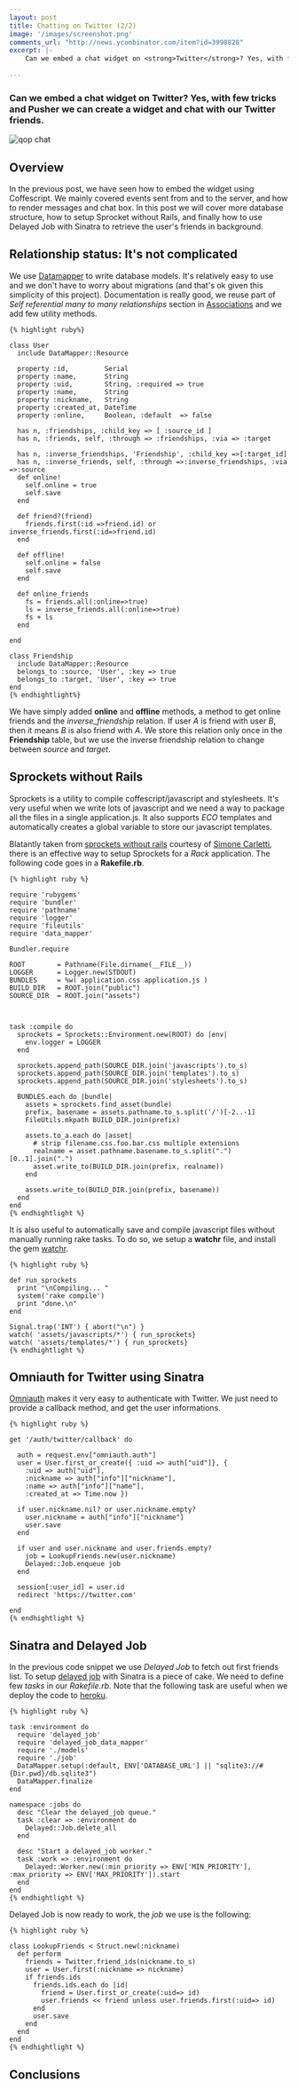 ```yaml
---
layout: post
title: Chatting on Twitter (2/2)
image: '/images/screenshot.png'
comments_url: "http://news.ycombinator.com/item?id=3998828"
excerpt: |-
    Can we embed a chat widget on <strong>Twitter</strong>? Yes, with few tricks and <strong>Pusher</strong> we can create a widget and chat with our Twitter friends.
    
---
```



### Can we embed a chat widget on **Twitter**? Yes, with few tricks and **Pusher** we can create a widget and chat with our Twitter friends.

![qop chat](/images/screenshot.png "qop chat screenshot")


Overview
--------


In the previous post, we have seen how to embed the widget using Coffescript. 
We mainly covered events sent from and to the server, and how to render messages 
and chat box. In this post we will cover more database structure, how to setup Sprocket 
without Rails, and finally how to use Delayed Job with Sinatra to retrieve the user's friends 
in background.



Relationship status: It's not complicated
-----------------------------------------

We use [Datamapper](http://datamapper.org/ "Datamapper")
to write database models. It's relatively easy to use and we don't have to worry about 
migrations (and that's ok given this simplicity of this project). Documentation is really 
good, we reuse part of _Self referential many to many relationships_ section in 
[Associations](http://datamapper.org/docs/associations.html "Associations")
and we add few utility methods.

    {% highlight ruby%}
    
    class User
      include DataMapper::Resource

      property :id,         Serial
      property :name,       String
      property :uid,        String, :required => true
      property :name,       String
      property :nickname,   String
      property :created_at, DateTime
      property :online,     Boolean, :default  => false

      has n, :friendships, :child_key => [ :source_id ]
      has n, :friends, self, :through => :friendships, :via => :target

      has n, :inverse_friendships, 'Friendship', :child_key =>[:target_id]
      has n, :inverse_friends, self, :through =>:inverse_friendships, :via =>:source
      def online!
        self.online = true
        self.save
      end

      def friend?(friend)
        friends.first(:id =>friend.id) or inverse_friends.first(:id=>friend.id)
      end
      
      def offline!
        self.online = false
        self.save
      end

      def online_friends
        fs = friends.all(:online=>true)
        ls = inverse_friends.all(:online=>true)
        fs + ls
      end

    end

    class Friendship
      include DataMapper::Resource
      belongs_to :source, 'User', :key => true
      belongs_to :target, 'User', :key => true
    end
    {% endhightlight%}

We have simply added **online** and **offline** methods, a method to get online friends and 
the _inverse\_friendship_ relation. If user _A_ is friend with user _B_, then it means _B_ is also 
friend with _A_. We store this relation only once in the **Friendship** table, but we use the inverse 
friendship relation to change between _source_ and _target_.

Sprockets without Rails
-----------------------

Sprockets is a utility to compile coffescript/javascript and stylesheets. It's very useful when we write 
lots of javascript and we need a way to package all the files in a single application.js. It also 
supports _ECO_ templates and automatically creates a global variable to store our javascript templates.

Blatantly taken from [sprockets without rails](http://www.simonecarletti.com/blog/2011/09/using-sprockets-without-a-railsrack-project/ "sprockets without rails")
courtesy of [Simone Carletti](http://www.simonecarletti.com/ "Simone Carletti"), there is an effective way to setup 
Sprockets for a _Rack_ application. The following code goes in a **Rakefile.rb**.

    
    {% highlight ruby %}
    
    require 'rubygems'
    require 'bundler'
    require 'pathname'
    require 'logger'
    require 'fileutils'
    require 'data_mapper'

    Bundler.require

    ROOT        = Pathname(File.dirname(__FILE__))
    LOGGER      = Logger.new(STDOUT)
    BUNDLES     = %w( application.css application.js )
    BUILD_DIR   = ROOT.join("public")
    SOURCE_DIR  = ROOT.join("assets")



    task :compile do
      sprockets = Sprockets::Environment.new(ROOT) do |env|
        env.logger = LOGGER
      end

      sprockets.append_path(SOURCE_DIR.join('javascripts').to_s)
      sprockets.append_path(SOURCE_DIR.join('templates').to_s)
      sprockets.append_path(SOURCE_DIR.join('stylesheets').to_s)

      BUNDLES.each do |bundle|
        assets = sprockets.find_asset(bundle)
        prefix, basename = assets.pathname.to_s.split('/')[-2..-1]
        FileUtils.mkpath BUILD_DIR.join(prefix)

        assets.to_a.each do |asset|
          # strip filename.css.foo.bar.css multiple extensions
          realname = asset.pathname.basename.to_s.split(".")[0..1].join(".")
          asset.write_to(BUILD_DIR.join(prefix, realname))
        end

        assets.write_to(BUILD_DIR.join(prefix, basename))
      end
    end
    {% endhightlight %}


It is also useful to automatically save and compile javascript files without manually running rake tasks. 
To do so, we setup a **watchr** file, and install the gem [watchr](https://github.com/mynyml/watchr "watchr").

    {% highlight ruby %}

    def run_sprockets
      print "\nCompiling... "
      system('rake compile')
      print "done.\n"
    end

    Signal.trap('INT') { abort("\n") }
    watch( 'assets/javascripts/*') { run_sprockets}
    watch( 'assets/templates/*') { run_sprockets}    
    {% endhightlight %}
    

Omniauth for Twitter using Sinatra
----------------------------------

[Omniauth](https://github.com/intridea/omniauth "Omniauth") makes it very easy to authenticate with Twitter. 
We just need to provide a callback method, and get the user informations.


    {% highlight ruby %}
    
    get '/auth/twitter/callback' do
    
      auth = request.env["omniauth.auth"]
      user = User.first_or_create({ :uid => auth["uid"]}, {
        :uid => auth["uid"],
        :nickname => auth["info"]["nickname"],
        :name => auth["info"]["name"],
        :created_at => Time.now })

      if user.nickname.nil? or user.nickname.empty?
        user.nickname = auth["info"]["nickname"]
        user.save
      end

      if user and user.nickname and user.friends.empty?
        job = LookupFriends.new(user.nickname)
        Delayed::Job.enqueue job
      end
      
      session[:user_id] = user.id
      redirect 'https://twitter.com'
      
    end
    {% endhightlight %}


Sinatra and Delayed Job
-----------------------

In the previous code snippet we use _Delayed Job_ to fetch out first friends list. To setup 
[delayed job](https://github.com/collectiveidea/delayed_job "delayed job") 
with Sinatra is a piece of cake. We need to define few _tasks_ in our _Rakefile.rb_. Note that the following 
task are useful when we deploy the code to [heroku](http://www.heroku.com "heroku").

    {% highlight ruby %}
    
    task :environment do
      require 'delayed_job'
      require 'delayed_job_data_mapper'
      require './models'
      require './job'
      DataMapper.setup(:default, ENV['DATABASE_URL'] || "sqlite3://#{Dir.pwd}/db.sqlite3")
      DataMapper.finalize
    end

    namespace :jobs do
      desc "Clear the delayed_job queue."
      task :clear => :environment do
        Delayed::Job.delete_all
      end

      desc "Start a delayed_job worker."
      task :work => :environment do
        Delayed::Worker.new(:min_priority => ENV['MIN_PRIORITY'], :max_priority => ENV['MAX_PRIORITY']).start
      end
    end
    {% endhightlight %}



Delayed Job is now ready to work, the _job_ we use is the following:


    {% highlight ruby %}
    
    class LookupFriends < Struct.new(:nickname)
      def perform
        friends = Twitter.friend_ids(nickname.to_s)
        user = User.first(:nickname => nickname)
        if friends.ids
          friends.ids.each do |id|
            friend = User.first_or_create(:uid=> id)
            user.friends << friend unless user.friends.first(:uid=> id)
          end
          user.save
        end
      end
    end
    {% endhightlight %}



Conclusions
-----------





